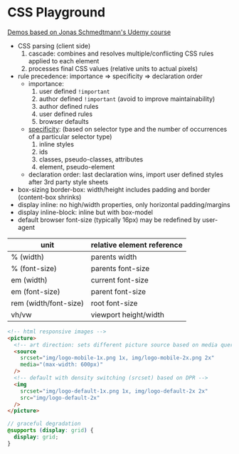 # CSS Playground

[Demos based on Jonas Schmedtmann's Udemy course](https://www.udemy.com/course/advanced-css-and-sass/)

- CSS parsing (client side)
  1. cascade: combines and resolves multiple/conflicting CSS rules applied to each element
  1. processes final CSS values (relative units to actual pixels)
- rule precedence: importance => specificity => declaration order
  - importance:
    1. user defined `!important`
    1. author defined `!important` (avoid to improve maintainability)
    1. author defined rules
    1. user defined rules
    1. browser defaults
  - [specificity](https://developer.mozilla.org/en-US/docs/Web/CSS/Specificity): (based on selector type and the number of occurrences of a particular selector type)
    1. inline styles
    1. ids
    1. classes, pseudo-classes, attributes
    1. element, pseudo-element
  - declaration order: last declaration wins, import user defined styles after 3rd party style sheets
- box-sizing border-box: width/height includes padding and border (content-box shrinks)
- display inline: no high/width properties, only horizontal padding/margins
- display inline-block: inline but with box-model
- default browser font-size (typically 16px) may be redefined by user-agent

| unit                  | relative element reference |
| --------------------- | -------------------------- |
| % (width)             | parents width              |
| % (font-size)         | parents font-size          |
| em (width)            | current font-size          |
| em (font-size)        | parent font-size           |
| rem (width/font-size) | root font-size             |
| vh/vw                 | viewport height/width      |

```html
<!-- html responsive images -->
<picture>
  <!-- art direction: sets different picture source based on media query -->
  <source
    srcset="img/logo-mobile-1x.png 1x, img/logo-mobile-2x.png 2x"
    media="(max-width: 600px)"
  />
  <!-- default with density switching (srcset) based on DPR -->
  <img
    srcset="img/logo-default-1x.png 1x, img/logo-default-2x 2x"
    src="img/logo-default-2x"
  />
</picture>
```

```scss
// graceful degradation
@supports (display: grid) {
  display: grid;
}
```
